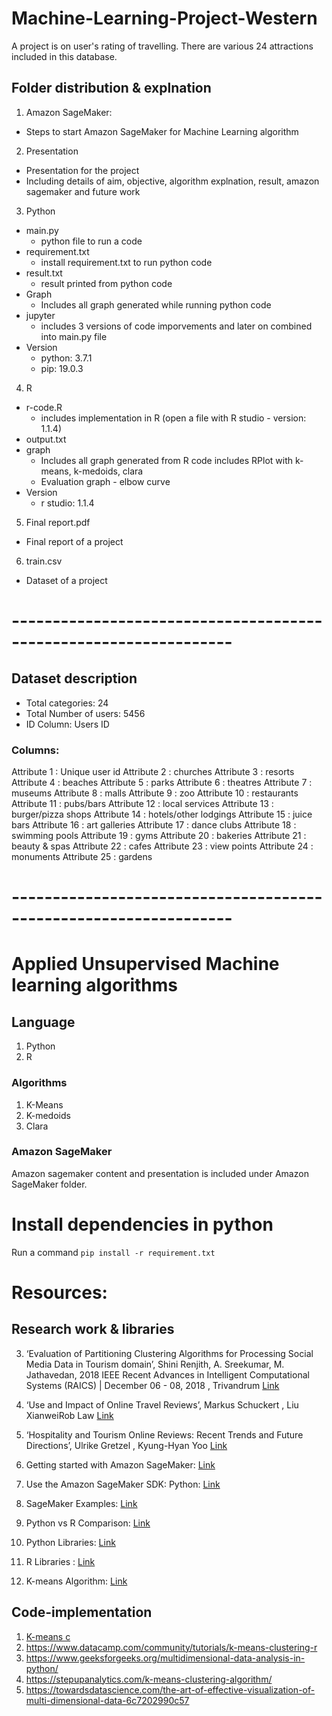 # Machine-Learning-Project-Western

A project is on user's rating of travelling. There are various 24 attractions included in this database.

## Folder distribution & explnation
1. Amazon SageMaker:
- Steps to start Amazon SageMaker for Machine Learning algorithm

2. Presentation
- Presentation for the project
- Including details of aim, objective, algorithm explnation, result, amazon sagemaker and future work

3. Python
- main.py
    - python file to run a code
- requirement.txt 
    - install requirement.txt to run python code
- result.txt
    - result printed from python code
- Graph
    - Includes all graph generated while running python code
- jupyter
    - includes 3 versions of code imporvements and later on combined into main.py file
- Version
    - python: 3.7.1
    - pip: 19.0.3

4. R
- r-code.R
    - includes implementation in R (open a file with R studio - version: 1.1.4)
- output.txt
- graph
    - Includes all graph generated from R code includes RPlot with k-means, k-medoids, clara
    - Evaluation graph - elbow curve
- Version
     - r studio: 1.1.4

5. Final report.pdf
- Final report of a project

6. train.csv
- Dataset of a project 

# -----------------------------------------------------------------

## Dataset description
- Total categories: 24
- Total Number of users: 5456
- ID Column: Users ID

### Columns:

Attribute 1 : Unique user id 
Attribute 2 : churches 
Attribute 3 : resorts 
Attribute 4 : beaches 
Attribute 5 : parks 
Attribute 6 : theatres 
Attribute 7 : museums 
Attribute 8 : malls 
Attribute 9 : zoo 
Attribute 10 : restaurants 
Attribute 11 : pubs/bars 
Attribute 12 : local services 
Attribute 13 : burger/pizza shops 
Attribute 14 : hotels/other lodgings 
Attribute 15 : juice bars 
Attribute 16 : art galleries 
Attribute 17 : dance clubs 
Attribute 18 : swimming pools 
Attribute 19 : gyms 
Attribute 20 : bakeries 
Attribute 21 : beauty & spas 
Attribute 22 : cafes 
Attribute 23 : view points 
Attribute 24 : monuments 
Attribute 25 : gardens

# -----------------------------------------------------------------

# Applied Unsupervised Machine learning algorithms

## Language
1. Python
2. R

### Algorithms
1. K-Means
2. K-medoids
3. Clara

### Amazon SageMaker
Amazon sagemaker content and presentation is included under Amazon SageMaker folder.

# Install dependencies in python
Run a command `pip install -r requirement.txt`

# Resources:

## Research work & libraries
3. ‘Evaluation of Partitioning Clustering Algorithms for Processing Social Media Data in Tourism domain’, Shini Renjith, A. Sreekumar, M. Jathavedan, 2018 IEEE Recent Advances in Intelligent Computational Systems (RAICS) | December 06 - 08, 2018 , Trivandrum [Link]()
4. ‘Use and Impact of Online Travel Reviews’, Markus Schuckert , Liu XianweiRob Law [Link]()
5. ‘Hospitality and Tourism Online Reviews: Recent Trends and Future Directions’, Ulrike Gretzel , Kyung-Hyan Yoo [Link]()

1. Getting started with Amazon SageMaker: [Link]()
2. Use the Amazon SageMaker SDK: Python: [Link]()
6. SageMaker Examples: [Link]()
7. Python vs R Comparison: [Link]()
8. Python Libraries: [Link]()
9. R Libraries : [Link]()
10. K-means Algorithm: [Link]()

## Code-implementation
1. [K-means c](https://mubaris.com/posts/kmeans-clustering/)
2. https://www.datacamp.com/community/tutorials/k-means-clustering-r
3. https://www.geeksforgeeks.org/multidimensional-data-analysis-in-python/
4. https://stepupanalytics.com/k-means-clustering-algorithm/
5. https://towardsdatascience.com/the-art-of-effective-visualization-of-multi-dimensional-data-6c7202990c57
